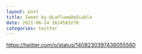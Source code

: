 ```yaml
--- 
layout: post 
title: Tweet by @LaPlumeDeDiable 
date: 2021-06-24 1624583270 
categories: twitter 
--- 
```

https://twitter.com/o/status/1408230397436055560